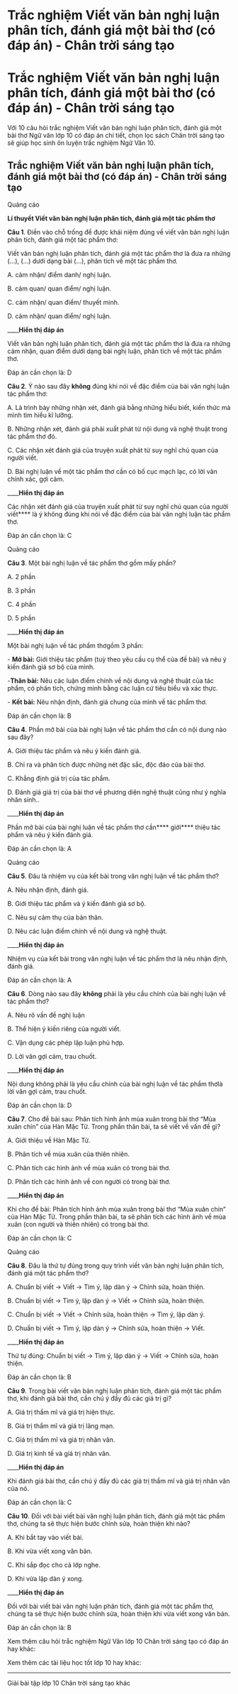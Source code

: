 # Trắc nghiệm Viết văn bản nghị luận phân tích, đánh giá một bài thơ (có đáp án) - Chân trời sáng tạo

# Trắc nghiệm Viết văn bản nghị luận phân tích, đánh giá một bài thơ (có đáp án) - Chân trời sáng tạo

Với 10 câu hỏi trắc nghiệm Viết văn bản nghị luận phân tích, đánh giá một bài thơ Ngữ văn lớp 10 có đáp án chi tiết, chọn lọc sách Chân trời sáng tạo sẽ giúp học sinh ôn luyện trắc nghiệm Ngữ Văn 10.

## Trắc nghiệm Viết văn bản nghị luận phân tích, đánh giá một bài thơ (có đáp án) - Chân trời sáng tạo

Quảng cáo

**Lí thuyết Viết văn bản nghị luận phân tích, đánh giá một tác phẩm thơ**

**Câu 1**. Điền vào chỗ trống để được khái niệm đúng về viết văn bản nghị luận phân tích, đánh giá một tác phẩm thơ:

Viết văn bản nghị luận phân tích, đánh giá một tác phẩm thơ là đưa ra những (…), (…) dưới dạng bài (…), phân tích về một tác phẩm thơ.

A. cảm nhận/ điểm danh/ nghị luận.

B. cảm quan/ quan điểm/ nghị luận.

C. cảm nhận/ quan điểm/ thuyết minh.

D. cảm nhận/ quan điểm/ nghị luận.

____**Hiển thị đáp án**

Viết văn bản nghị luận phân tích, đánh giá một tác phẩm thơ là đưa ra những cảm nhận, quan điểm dưới dạng bài nghị luận, phân tích về một tác phẩm thơ.

Đáp án cần chọn là: D

**Câu 2**. Ý nào sau đây **không** đúng khi nói về đặc điểm của bài văn nghị luận tác phẩm thơ:

A. Là trình bày những nhận xét, đánh giá bằng những hiểu biết, kiến thức mà mình tìm hiểu kĩ lưỡng.

B. Những nhận xét, đánh giá phải xuất phát từ nội dung và nghệ thuật trong tác phẩm thơ đó.

C. Các nhận xét đánh giá của truyện xuất phát từ suy nghĩ chủ quan của người viết.

D. Bài nghị luận về một tác phẩm thơ cần có bố cục mạch lạc, có lời văn chính xác, gợi cảm.

____**Hiển thị đáp án**

Các nhận xét đánh giá của truyện xuất phát từ suy nghĩ chủ quan của người viết**** là ý không đúng khi nói về đặc điểm của bài văn nghị luận tác phẩm thơ.

Đáp án cần chọn là: C

Quảng cáo

**Câu 3**. Một bài nghị luận về tác phẩm thơ gồm mấy phần?

A. 2 phần

B. 3 phần

C. 4 phần

D. 5 phần

____**Hiển thị đáp án**

Một bài nghị luận về tác phẩm thơgồm 3 phần:

\- **Mở bài:** Giới thiệu tác phẩm (tuỳ theo yêu cầu cụ thể của đề bài) và nêu ý kiến đánh giá sơ bộ của mình.

-**Thân bài:** Nêu các luận điểm chính về nội dung và nghệ thuật của tác phẩm, có phân tích, chứng minh bằng các luận cứ tiêu biểu và xác thực.

\- **Kết bài:** Nêu nhận định, đánh giá chung của mình về tác phẩm thơ.

Đáp án cần chọn là: B

**Câu 4**. Phần mở bài của bài nghị luận về tác phẩm thơ cần có nội dung nào sau đây?

A. Giới thiệu tác phẩm và nêu ý kiến đánh giá.

B. Chỉ ra và phân tích được những nét đặc sắc, độc đáo của bài thơ.

C. Khẳng định giá trị của tác phẩm.

D. Đánh giá giá trị của bài thơ về phương diện nghệ thuật cũng như ý nghĩa nhân sinh..

____**Hiển thị đáp án**

Phần mở bài của bài nghị luận về tác phẩm thơ cần**** giới**** thiệu tác phẩm và nêu ý kiến đánh giá.

Đáp án cần chọn là: A

Quảng cáo

**Câu 5**. Đâu là nhiệm vụ của kết bài trong văn nghị luận về tác phẩm thơ?

A. Nêu nhận định, đánh giá.

B. Giới thiệu tác phẩm và ý kiến đánh giá sơ bộ.

C. Nêu sự cảm thụ của bản thân.

D. Nêu các luận điểm chính về nội dung và nghệ thuật.

____**Hiển thị đáp án**

Nhiệm vụ của kết bài trong văn nghị luận về tác phẩm thơ là nêu nhận định, đánh giá.

Đáp án cần chọn là: A

**Câu 6**. Dòng nào sau đây **không** phải là yêu cầu chính của bài nghị luận về tác phẩm thơ?

A. Nêu rõ vấn đề nghị luận

B. Thể hiện ý kiến riêng của người viết.

C. Vận dụng các phép lập luận phù hợp.

D. Lời văn gợi cảm, trau chuốt.

____**Hiển thị đáp án**

Nội dung không phải là yêu cầu chính của bài nghị luận về tác phẩm thơlà lời văn gợi cảm, trau chuốt.

Đáp án cần chọn là: D

**Câu 7**. Cho đề bài sau: Phân tích hình ảnh mùa xuân trong bài thơ “Mùa xuân chín” của Hàn Mặc Tử. Trong phần thân bài, ta sẽ viết về vấn đề gì?

A. Giới thiệu về Hàn Mặc Tử.

B. Phân tích về mùa xuân của thiên nhiên.

C. Phân tích các hình ảnh về mùa xuân có trong bài thơ.

D. Phân tích các hình ảnh về con người có trong bài thơ.

____**Hiển thị đáp án**

Khi cho đề bài: Phân tích hình ảnh mùa xuân trong bài thơ “Mùa xuân chín” của Hàn Mặc Tử. Trong phần thân bài, ta sẽ phân tích các hình ảnh về mùa xuân (con người và thiên nhiên) có trong bài thơ.

Đáp án cần chọn là: C

Quảng cáo

**Câu 8**. Đâu là thứ tự đúng trong quy trình viết văn bản nghị luận phân tích, đánh giá một tác phẩm thơ?

A. Chuẩn bị viết -> Viết -> Tìm ý, lập dàn ý -> Chỉnh sửa, hoàn thiện.

B. Chuẩn bị viết -> Tìm ý, lập dàn ý -> Viết -> Chỉnh sửa, hoàn thiện.

C. Chuẩn bị viết -> Viết -> Chỉnh sửa, hoàn thiện -> Tìm ý, lập dàn ý.

D. Chuẩn bị viết -> Tìm ý, lập dàn ý -> Chỉnh sửa, hoàn thiện -> Viết.

____**Hiển thị đáp án**

Thứ tự đúng: Chuẩn bị viết -> Tìm ý, lập dàn ý -> Viết -> Chỉnh sửa, hoàn thiện.

Đáp án cần chọn là: B

**Câu 9**. Trong bài viết văn bản nghị luận phân tích, đánh giá một tác phẩm thơ, khi đánh giá bài thơ, cần chú ý đầy đủ các giá trị gì?

A. Giá trị thẩm mĩ và giá trị hiện thực.

B. Giá trị thẩm mĩ và giá trị lãng mạn.

C. Giá trị thẩm mĩ và giá trị nhân văn.

D. Giá trị kinh tế và giá trị nhân văn.

____**Hiển thị đáp án**

Khi đánh giá bài thơ, cần chú ý đầy đủ các giá trị thẩm mĩ và giá trị nhân văn của nó.

Đáp án cần chọn là: C

**Câu 10**. Đối với bài viết bài văn nghị luận phân tích, đánh giá một tác phẩm thơ, chúng ta sẽ thực hiện bước chỉnh sửa, hoàn thiện khi nào?

A. Khi bắt tay vào viết bài.

B. Khi vừa viết xong văn bản.

C. Khi sắp đọc cho cả lớp nghe.

D. Khi vừa lập dàn ý xong.

____**Hiển thị đáp án**

Đối với bài viết bài văn nghị luận phân tích, đánh giá một tác phẩm thơ, chúng ta sẽ thực hiện bước chỉnh sửa, hoàn thiện khi vừa viết xong văn bản.

Đáp án cần chọn là: B

Xem thêm câu hỏi trắc nghiệm Ngữ Văn lớp 10 Chân trời sáng tạo có đáp án hay khác:

Xem thêm các tài liệu học tốt lớp 10 hay khác:

* * *

Giải bài tập lớp 10 Chân trời sáng tạo khác
